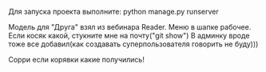 Для запуска проекта выполните: 
    python manage.py runserver

Модель для "Друга" взял из вебинара Reader.
Меню в шапке рабочее.
Если косяк какой, стукните мне на почту("git show")
В админку вроде тоже все добавил(как создавать суперпользователя говорить не буду)))

Сорри если корявки какие получились!